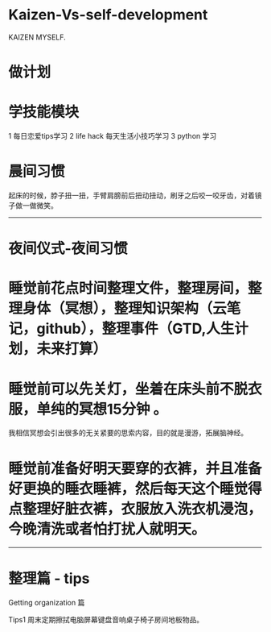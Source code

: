 # Kaizen-Vs-self-development
KAIZEN MYSELF.


# 做计划

# 学技能模块

 1 每日恋爱tips学习
 2 life hack 每天生活小技巧学习
 3 python 学习 
 
# 晨间习惯

起床的时候，脖子扭一扭，手臂肩膀前后扭动扭动，刷牙之后咬一咬牙齿，对着镜子做一做微笑。

------------------------------------------------------------

# 夜间仪式-夜间习惯

# 睡觉前花点时间整理文件，整理房间，整理身体（冥想），整理知识架构（云笔记，github），整理事件（GTD,人生计划，未来打算）

# 睡觉前可以先关灯，坐着在床头前不脱衣服，单纯的冥想15分钟 。 
 我相信冥想会引出很多的无关紧要的思索内容，目的就是漫游，拓展脑神经。
 
# 睡觉前准备好明天要穿的衣裤，并且准备好更换的睡衣睡裤，然后每天这个睡觉得点整理好脏衣裤，衣服放入洗衣机浸泡，今晚清洗或者怕打扰人就明天。
 
----------------------------------------------------------------

# 整理篇 - tips

Getting organization 篇

Tips1  周末定期擦拭电脑屏幕键盘音响桌子椅子房间地板物品。

